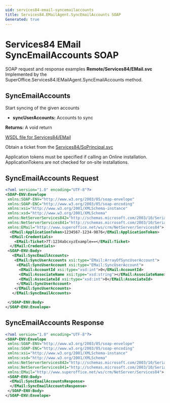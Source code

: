 ```yaml
---
uid: services84-email-syncemailaccounts
title: Services84.EMailAgent.SyncEmailAccounts SOAP
Generated: true
---
```


# Services84 EMail SyncEmailAccounts SOAP

SOAP request and response examples **Remote/Services84/EMail.svc**
Implemented by the <see cref="M:SuperOffice.Services84.IEMailAgent.SyncEmailAccounts">SuperOffice.Services84.IEMailAgent.SyncEmailAccounts</see> method.

## SyncEmailAccounts

Start syncing of the given accounts

* **syncUserAccounts:** Accounts to sync

**Returns:** A void return


[WSDL file for Services84/EMail](../Services84-EMail.md)

Obtain a ticket from the [Services84/SoPrincipal.svc](../SoPrincipal/index.md)

Application tokens must be specified if calling an Online installation. ApplicationTokens are not checked for on-site installations.

## SyncEmailAccounts Request

```xml
<?xml version="1.0" encoding="UTF-8"?>
<SOAP-ENV:Envelope
 xmlns:SOAP-ENV="http://www.w3.org/2003/05/soap-envelope"
 xmlns:SOAP-ENC="http://www.w3.org/2003/05/soap-encoding"
 xmlns:xsi="http://www.w3.org/2001/XMLSchema-instance"
 xmlns:xsd="http://www.w3.org/2001/XMLSchema"
 xmlns:NetServerServices842="http://schemas.microsoft.com/2003/10/Serialization/Arrays"
 xmlns:NetServerServices841="http://schemas.microsoft.com/2003/10/Serialization/"
 xmlns:EMail="http://www.superoffice.net/ws/crm/NetServer/Services84">
  <EMail:ApplicationToken>1234567-1234-9876</EMail:ApplicationToken>
  <EMail:Credentials>
    <EMail:Ticket>7T:1234abcxyzExample==</EMail:Ticket>
  </EMail:Credentials>
 <SOAP-ENV:Body>
   <EMail:SyncEmailAccounts>
    <EMail:SyncUserAccounts xsi:type="EMail:ArrayOfSyncUserAccount">
     <EMail:SyncUserAccount xsi:type="EMail:SyncUserAccount">
      <EMail:AccountId xsi:type="xsd:int">0</EMail:AccountId>
      <EMail:AssociateName xsi:type="xsd:string"></EMail:AssociateName>
      <EMail:AssociateId xsi:type="xsd:int">0</EMail:AssociateId>
     </EMail:SyncUserAccount>
    </EMail:SyncUserAccounts>
   </EMail:SyncEmailAccounts>

 </SOAP-ENV:Body>
</SOAP-ENV:Envelope>

```


## SyncEmailAccounts Response

```xml
<?xml version="1.0" encoding="UTF-8"?>
<SOAP-ENV:Envelope
 xmlns:SOAP-ENV="http://www.w3.org/2003/05/soap-envelope"
 xmlns:SOAP-ENC="http://www.w3.org/2003/05/soap-encoding"
 xmlns:xsi="http://www.w3.org/2001/XMLSchema-instance"
 xmlns:xsd="http://www.w3.org/2001/XMLSchema"
 xmlns:NetServerServices842="http://schemas.microsoft.com/2003/10/Serialization/Arrays"
 xmlns:NetServerServices841="http://schemas.microsoft.com/2003/10/Serialization/"
 xmlns:EMail="http://www.superoffice.net/ws/crm/NetServer/Services84">
 <SOAP-ENV:Body>
  <EMail:SyncEmailAccountsResponse>
  </EMail:SyncEmailAccountsResponse>
 </SOAP-ENV:Body>
</SOAP-ENV:Envelope>

```

